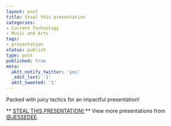 ```yaml
---
layout: post
title: Steal this presentation
categories:
- Current Technology
- Music and Arts
tags:
- presentation
status: publish
type: post
published: true
meta:
  aktt_notify_twitter: 'yes'
  _edit_last: '1'
  aktt_tweeted: '1'
---
```

Packed with juicy tactics for an impactful presentation!

** [STEAL THIS PRESENTATION! ](http://www.slideshare.net/GlobalGossip/steal-this-presentation-5038209 "STEAL THIS PRESENTATION! ")**
View more presentations from [@JESSEDEE](http://www.slideshare.net/GlobalGossip).
